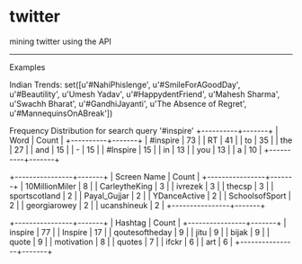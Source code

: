 # twitter
mining twitter using the API

------------------------------
Examples

Indian Trends:
set([u'#NahiPhislenge', u'#SmileForAGoodDay', u'#Beautility', u'Umesh Yadav', u'#HappydentFriend', u'Mahesh Sharma', u'Swachh Bharat', u'#GandhiJayanti', u'The Absence of Regret', u'#MannequinsOnABreak'])


Frequency Distribution for search query '#inspire'
+----------+-------+
| Word     | Count |
+----------+-------+
| #inspire |    73 |
| RT       |    41 |
| to       |    35 |
| the      |    27 |
| and      |    15 |
| -        |    15 |
| #Inspire |    15 |
| in       |    13 |
| you      |    13 |
| a        |    10 |
+----------+-------+

+----------------+-------+
| Screen Name    | Count |
+----------------+-------+
| 10MillionMiler |     8 |
| CarleytheKing  |     3 |
| ivrezek        |     3 |
| thecsp         |     3 |
| sportscotland  |     2 |
| Payal_Gujjar   |     2 |
| YDanceActive   |     2 |
| SchoolsofSport |     2 |
| georgiarowey   |     2 |
| ucanshineuk    |     2 |
+----------------+-------+

+----------------+-------+
| Hashtag        | Count |
+----------------+-------+
| inspire        |    77 |
| Inspire        |    17 |
| qoutesoftheday |     9 |
| jitu           |     9 |
| bijak          |     9 |
| quote          |     9 |
| motivation     |     8 |
| quotes         |     7 |
| ifckr          |     6 |
| art            |     6 |
+----------------+-------+